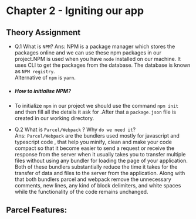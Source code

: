 # Chapter 2 - Igniting our app

## Theory Assignment

- Q.1 What is `NPM`?
Ans: NPM is a package manager which stores the packages online  and we can use these npm packages in our project.NPM is used when you have `node` installed on our machine. It uses CLI to get the packages from the database. The database is known as `NPM registry`. <br>
Alternative of `npm` is `yarn`.

- ##### How to initialise NPM?
- To initialize `npm` in our project we should use the command `npm init ` and then fill all the details it ask for .After that a `package.json` file is created in our working directory.

- Q.2 What is `Parcel/Webpack` ? Why `do we need it`?<br>
Ans: `Parcel/Webpack` are the bundlers used mostly for javascript and typescript code , that help you minify, clean and make your code compact so that it become easier to send a request or receive the response from the server when it usually takes you to transfer multiple files without using any bundler for loading the page of your application. Both of these bundlers substantially reduce the time it takes for the transfer of data and files to the server from the application. Along with that both bundlers parcel and webpack remove the unnecessary comments, new lines, any kind of block delimiters, and white spaces while the functionality of the code remains unchanged.

## Parcel Features:
